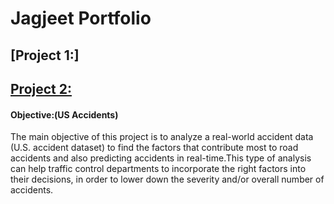 # Jagjeet Portfolio

## [Project 1:]


## [Project 2:](https://github.com/jagjeetrathore/USaccidents)

#### Objective:(US Accidents)
The main objective of this project is to analyze a real-world accident data (U.S. accident dataset) to find the factors that contribute most to road accidents and also predicting accidents in real-time.This type of analysis can help traffic control departments to incorporate the right factors into their decisions, in order to lower down the severity and/or overall number of accidents.


